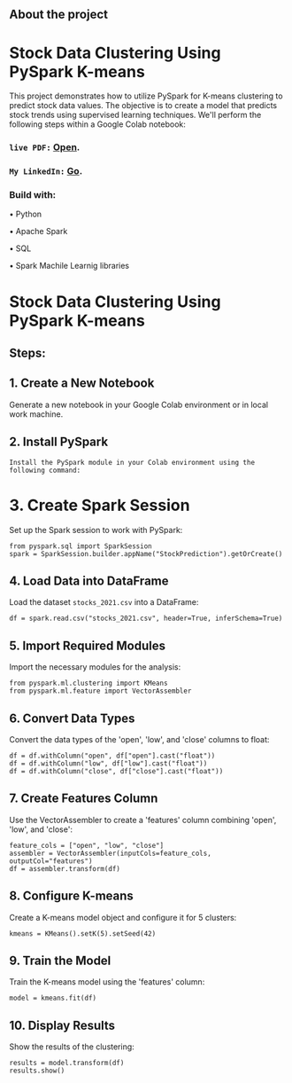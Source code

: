 ## About the project

# Stock Data Clustering Using PySpark K-means
This project demonstrates how to utilize PySpark for K-means clustering to predict stock data values. The objective is to create a model that predicts stock trends using supervised learning techniques. We'll perform the following steps within a Google Colab notebook:

### `live PDF:` [Open](https://github.com/kaiodeodato/Unsupervised_learning45/blob/main/M5_U7_kaio_deodato.pdf).
### `My LinkedIn:` [Go](https://www.linkedin.com/in/kaio-viana-6ab42016b/).

### Build with:

 • Python
 
 • Apache Spark
 
 • SQL

 • Spark Machile Learnig libraries


# Stock Data Clustering Using PySpark K-means


## Steps:

## 1. Create a New Notebook

Generate a new notebook in your Google Colab environment or in local work machine.

## 2. Install PySpark
```
Install the PySpark module in your Colab environment using the following command:

```

# 3. Create Spark Session

Set up the Spark session to work with PySpark:

```
from pyspark.sql import SparkSession
spark = SparkSession.builder.appName("StockPrediction").getOrCreate()
```

## 4. Load Data into DataFrame

Load the dataset `stocks_2021.csv` into a DataFrame:

```
df = spark.read.csv("stocks_2021.csv", header=True, inferSchema=True)
```
## 5. Import Required Modules

Import the necessary modules for the analysis:

```
from pyspark.ml.clustering import KMeans
from pyspark.ml.feature import VectorAssembler
```
## 6. Convert Data Types

Convert the data types of the 'open', 'low', and 'close' columns to float:

```
df = df.withColumn("open", df["open"].cast("float"))
df = df.withColumn("low", df["low"].cast("float"))
df = df.withColumn("close", df["close"].cast("float"))
```
## 7. Create Features Column

Use the VectorAssembler to create a 'features' column combining 'open', 'low', and 'close':

```
feature_cols = ["open", "low", "close"]
assembler = VectorAssembler(inputCols=feature_cols, outputCol="features")
df = assembler.transform(df)
```
## 8. Configure K-means

Create a K-means model object and configure it for 5 clusters:

```
kmeans = KMeans().setK(5).setSeed(42)
```
## 9. Train the Model

Train the K-means model using the 'features' column:

```
model = kmeans.fit(df)
```
## 10. Display Results

Show the results of the clustering:

```
results = model.transform(df)
results.show()
```
 
